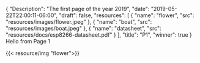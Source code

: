 {
   "Description": "The first page of the year 2019",
   "date": "2019-05-22T22:00:11-06:00",
   "draft": false,
   "resources": [
      {
         "name": "flower",
         "src": "resources/images/flower.jpeg"
      },
      {
         "name": "boat",
         "src": "resources/images/boat.jpeg"
      },
      {
         "name": "datasheet",
         "src": "resources/docs/esp8266-datasheet.pdf"
      }
   ],
   "title": "P1",
   "winner": true
}
Hello from Page 1

{{< resource/img "flower">}}